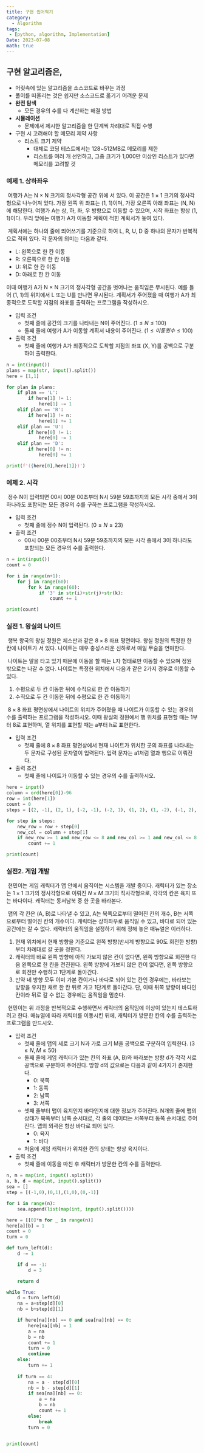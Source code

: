 ```yaml
---
title: 구현 씹어먹기
category:
  - Algorithm
tags:
 - [python, algorithm, Implementation]
Date: 2023-07-08
math: true
---
```


## 구현 알고리즘은,

- 머릿속에 있는 알고리즘을 소스코드로 바꾸는 과정
- 풀이를 떠올리는 것은 쉽지만 소스코드로 옮기기 어려운 문제
- **완전 탐색**
  - 모든 경우의 수를 다 계산하는 해결 방법
- **시뮬레이션**
  - 문제에서 제시한 알고리즘을 한 단계씩 차례대로 직접 수행
- 구현 시 고려해야 할 메모리 제약 사항
  - 리스트 크기 제약
    - 대체로 코딩 테스트에서는 128~512MB로 메모리를 제한
    - 리스트를 여러 개 선언하고, 그중 크기가 1,000만 이상인 리스트가 있다면 메모리를 고려할 것



### 예제 1. 상하좌우

​	여행가 A는 N $\times$ N 크기의 정사각형 공간 위에 서 있다. 이 공간은 1 $\times$ 1 크기의 정사각형으로 나누어져 있다. 가장 왼쪽 위 좌표는 (1, 1)이며, 가장 오른쪽 아래 좌표는 (N, N)에 해당한다. 여행가 A는 상, 하, 좌, 우 방향으로 이동할 수 있으며, 시작 좌표는 항상 (1, 1)이다. 우리 앞에는 여행가 A가 이동할 계획이 적힌 계획서가 놓여 있다.

​	계획서에는 하나의 줄에 띄어쓰기를 기준으로 하여 L, R, U, D 중 하나의 문자가 반복적으로 적혀 있다. 각 문자의 의미는 다음과 같다.

- L: 왼쪽으로 한 칸 이동
- R: 오른쪽으로 한 칸 이동
- U: 위로 한 칸 이동
- D: 아래로 한 칸 이동

이때 여행가 A가 N $\times$ N 크기의 정사각형 공간을 벗어나는 움직임은 무시된다. 예를 들어 (1, 1)의 위치에서 L 또는 U를 만나면 무시된다. 계획서가 주어졌을 때 여행가 A가 최종적으로 도착할 지점의 좌표를 출력하는 프로그램을 작성하시오.

- 입력 조건
  - 첫째 줄에 공간의 크기를 나타내는 N이 주어진다. ($1\leq N\leq 100$)
  - 둘째 줄에 여행가 A가 이동할 계획서 내용이 주어진다. ($1\leq 이동 횟수 \leq 100$)
- 출력 조건
  - 첫째 줄에 여행가 A가 최종적으로 도착할 지점의 좌표 (X, Y)를 공백으로 구분하여 출력한다.

```python
n = int(input())
plans = map(str, input().split())
here = [1,1]

for plan in plans:
    if plan == 'L':
        if here[1] != 1:
            here[1] -= 1
    elif plan == 'R':
        if here[1] != n:
            here[1] += 1
    elif plan == 'U':
        if here[0] != 1:
            here[0] -= 1
    elif plan == 'D':
        if here[0] != n:
            here[0] += 1

print(f'({here[0],here[1]})')
```



### 예제 2. 시각

​	정수 N이 입력되면 00시 00분 00초부터 N시 59분 59초까지의 모든 시각 중에서 3이 하나라도 포함되는 모든 경우의 수를 구하는 프로그램을 작성하시오. 

- 입력 조건
  - 첫째 줄에 정수 N이 입력된다. ($0 \leq N \leq 23$)
- 출력 조건
  - 00시 00분 00초부터 N시 59분 59초까지의 모든 시각 중에서 3이 하나라도 포함되는 모든 경우의 수를 출력한다.

```python
n = int(input())
count = 0

for i in range(n+1):
    for j in range(60):
        for k in range(60):
            if '3' in str(i)+str(j)+str(k):
                count += 1

print(count)
```



### 실전 1. 왕실의 나이트

​	행복 왕국의 왕실 정원은 체스판과 같은 $8\times8$ 좌표 평면이다. 왕실 정원의 특정한 한 칸에 나이트가 서 있다. 나이트는 매우 충성스러운 신하로서 매일 무술을 연마한다.

​	나이트는 말을 타고 있기 때문에 이동을 할 때는 L자 형태로만 이동할 수 있으며 정원 밖으로는 나갈 수 없다. 나이트는 특정한 위치에서 다음과 같은 2가지 경우로 이동할 수 있다.

1. 수평으로 두 칸 이동한 뒤에 수직으로 한 칸 이동하기
2. 수직으로 두 칸 이동한 뒤에 수평으로 한 칸 이동하기

​	$8\times8$ 좌표 평면상에서 나이트의 위치가 주어졌을 때 나이트가 이동할 수 있는 경우의 수를 출력하는 프로그램을 작성하시오. 이때 왕실의 정원에서 행 위치를 표현할 때는 1부터 8로 표현하며, 열 위치를 표현할 때는 a부터 h로 표현한다.

- 입력 조건
  - 첫째 줄에 $8\times8$ 좌표 평면상에서 현재 나이트가 위치한 곳의 좌표를 나타내는 두 문자로 구성된 문자열이 입력된다. 입력 문자는 a1처럼 열과 행으로 이뤄진다.
- 출력 조건
  - 첫째 줄에 나이트가 이동할 수 있는 경우의 수를 출력하시오.

```python
here = input()
column = ord(here[0])-96
row = int(here[1])
count = 0
steps = [(2, -1), (2, 1), (-2, -1), (-2, 1), (1, 2), (1, -2), (-1, 2), (-1, -2)]

for step in steps:
    new_row = row + step[0]
    new_col = column + step[1]
    if new_row >= 1 and new_row <= 8 and new_col >= 1 and new_col <= 8:
        count += 1

print(count)
```



### 실전2. 게임 개발

​	현민이는 게임 캐릭터가 맵 안에서 움직이는 시스템을 개발 중이다. 캐릭터가 있는 장소는 $1\times 1$ 크기의 정사각형으로 이뤄진 $N\times M$ 크기의 직사각형으로, 각각의 칸은 육지 또는 바다이다. 캐릭터는 동서남북 중 한 곳을 바라본다.

​	맵의 각 칸은 (A, B)로 나타낼 수 있고, A는 북쪽으로부터 떨어진 칸의 개수, B는 서쪽으로부터 떨어진 칸의 개수이다. 캐릭터는 상하좌우로 움직일 수 있고, 바다로 되어 있는 공간에는 갈 수 없다. 캐릭터의 움직임을 설정하기 위해 정해 놓은 매뉴얼은 이러하다.

1. 현재 위치에서 현재 방향을 기준으로 왼쪽 방향(반시계 방향으로 90도 회전한 방향)부터 차례대로 갈 곳을 정한다.
2. 캐릭터의 바로 왼쪽 방향에 아직 가보지 않은 칸이 없다면, 왼쪽 방향으로 회전한 다음 왼쪽으로 한 칸을 전진한다. 왼쪽 방향에 가보지 않은 칸이 없다면, 왼쪽 방향으로 회전만 수행하고 1단계로 돌아간다.
3. 만약 네 방향 모두 이미 가본 칸이거나 바다로 되어 있는 칸인 경우에는, 바라보는 방향을 유지한 채로 한 칸 뒤로 가고 1단계로 돌아간다. 단, 이때 뒤쪽 방향이 바다인 칸이라 뒤로 갈 수 없는 경우에는 움직임을 멈춘다.

​	현민이는 위 과정을 반복적으로 수행하면서 캐릭터의 움직임에 이상이 있는지 테스트하려고 한다. 매뉴얼에 따라 캐릭터를 이동시킨 뒤에, 캐릭터가 방문한 칸의 수를 출력하는 프로그램을 만드시오.

- 입력 조건
  - 첫째 줄에 맵의 세로 크기 N과 가로 크기 M을 공백으로 구분하여 입력한다. ($3\leq N,M \leq 50$)
  - 둘째 줄에 게임 캐릭터가 있는 칸의 좌표 (A, B)와 바라보는 방향 d가 각각 서로 공백으로 구분하여 주어진다. 방향 d의 값으로는 다음과 같이 4가지가 존재한다.
    - 0: 북쪽
    - 1: 동쪽
    - 2: 남쪽
    - 3: 서쪽
  - 셋째 줄부터 맵이 육지인지 바다인지에 대한 정보가 주어진다. N개의 줄에 맵의 상태가 북쪽부터 남쪽 순서대로, 각 줄의 데이터는 서쪽부터 동쪽 순서대로 주어진다. 맵의 외곽은 항상 바다로 되어 있다.
    - 0: 육지
    - 1: 바다
  - 처음에 게임 캐릭터가 위치한 칸의 상태는 항상 육지이다.
- 출력 조건
  - 첫째 줄에 이동을 마친 후 캐릭터가 방문한 칸의 수를 출력한다.

```python
n, m = map(int, input().split())
a, b, d = map(int, input().split())
sea = []
step = [(-1,0),(0,1),(1,0),(0,-1)]

for i in range(n):
    sea.append(list(map(int, input().split())))

here = [[0]*m for _ in range(n)]
here[a][b] = 1
count = 0
turn = 0

def turn_left(d):
    d -= 1

    if d == -1:
        d = 3

    return d

while True:
    d = turn_left(d)
    na = a+step[d][0]
    nb = b+step[d][1]

    if here[na][nb] == 0 and sea[na][nb] == 0:
        here[na][nb] = 1
        a = na
        b = nb
        count += 1
        turn = 0
        continue
    else:
        turn += 1
    
    if turn == 4:
        na = a - step[d][0]
        nb = b - step[d][1]
        if sea[na][nb] == 0:
            a = na
            b = nb
            count += 1
        else:
            break
        turn = 0


print(count)
```

